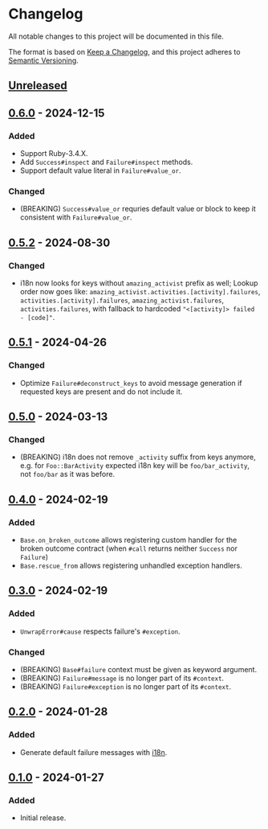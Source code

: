 # Changelog

All notable changes to this project will be documented in this file.

The format is based on [Keep a Changelog](https://keepachangelog.com/en/1.1.0/),
and this project adheres to [Semantic Versioning](https://semver.org/spec/v2.0.0.html).

## [Unreleased]


## [0.6.0] - 2024-12-15

### Added

- Support Ruby-3.4.X.
- Add `Success#inspect` and `Failure#inspect` methods.
- Support default value literal in `Failure#value_or`.

### Changed

- (BREAKING) `Success#value_or` requries default value or block to keep it
  consistent with `Failure#value_or`.


## [0.5.2] - 2024-08-30

### Changed

- i18n now looks for keys without `amazing_activist` prefix as well; Lookup
  order now goes like: `amazing_activist.activities.[activity].failures`,
  `activities.[activity].failures`, `amazing_activist.failures`,
  `activities.failures`, with fallback to hardcoded `"<[activity]> failed - [code]"`.


## [0.5.1] - 2024-04-26

### Changed

- Optimize `Failure#deconstruct_keys` to avoid message generation if requested
  keys are present and do not include it.


## [0.5.0] - 2024-03-13

### Changed

- (BREAKING) i18n does not remove `_activity` suffix from keys anymore, e.g.
  for `Foo::BarActivity` expected i18n key will be `foo/bar_activity`, not
  `foo/bar` as it was before.


## [0.4.0] - 2024-02-19

### Added

- `Base.on_broken_outcome` allows registering custom handler for the broken
  outcome contract (when `#call` returns neither `Success` nor `Failure`)
- `Base.rescue_from` allows registering unhandled exception handlers.


## [0.3.0] - 2024-02-19

### Added

- `UnwrapError#cause` respects failure's `#exception`.

### Changed

- (BREAKING) `Base#failure` context must be given as keyword argument.
- (BREAKING) `Failure#message` is no longer part of its `#context`.
- (BREAKING) `Failure#exception` is no longer part of its `#context`.


## [0.2.0] - 2024-01-28

### Added

- Generate default failure messages with
  [i18n](https://github.com/ruby-i18n/i18n).


## [0.1.0] - 2024-01-27

### Added

- Initial release.

[Unreleased]: https://github.com/ixti/amazing-activist/compare/v0.6.0...main
[0.6.0]: https://github.com/ixti/amazing-activist/compare/v0.5.2...v0.6.0
[0.5.2]: https://github.com/ixti/amazing-activist/compare/v0.5.1...v0.5.2
[0.5.1]: https://github.com/ixti/amazing-activist/compare/v0.5.0...v0.5.1
[0.5.0]: https://github.com/ixti/amazing-activist/compare/v0.4.0...v0.5.0
[0.4.0]: https://github.com/ixti/amazing-activist/compare/v0.3.0...v0.4.0
[0.3.0]: https://github.com/ixti/amazing-activist/compare/v0.2.0...v0.3.0
[0.2.0]: https://github.com/ixti/amazing-activist/compare/v0.1.0...v0.2.0
[0.1.0]: https://github.com/ixti/amazing-activist/tree/v0.1.0
